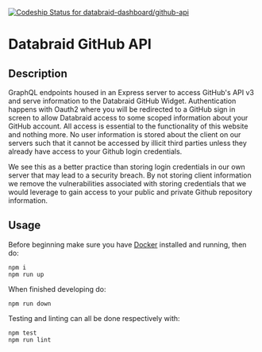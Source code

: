 [ ![Codeship Status for databraid-dashboard/github-api](https://app.codeship.com/projects/b1fbc110-60f4-0135-cb3b-76a002477897/status?branch=master)](https://app.codeship.com/projects/239611)

# Databraid GitHub API

## Description

GraphQL endpoints housed in an Express server to access GitHub's API v3 and serve information to the Databraid GitHub Widget. Authentication happens with Oauth2 where you will be redirected to a GitHub sign in screen to allow Databraid access to some scoped information about your GitHub account. All access is essential to the functionality of this website and nothing more. No user information is stored about the client on our servers such that it cannot be accessed by illicit third parties unless they already have access to your Github login credentials.

We see this as a better practice than storing login credentials in our own server that may lead to a security breach. By not storing client information we remove the vulnerabilities associated with storing credentials that we would leverage to gain access to your public and private Github repository information. 

## Usage

Before beginning make sure you have [Docker](https://www.docker.com/) installed and running, then do:

```
npm i
npm run up
```

When finished developing do:

```
npm run down
```

Testing and linting can all be done respectively with:

```
npm test
npm run lint
```
